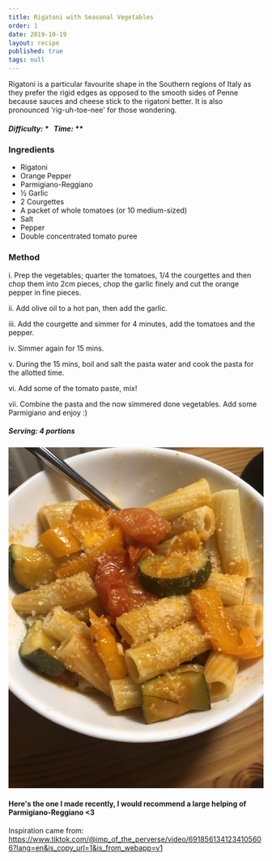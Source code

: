 ```yaml
---
title: Rigatoni with Seasonal Vegetables
order: 1
date: 2019-10-19
layout: recipe
published: true
tags: null
---
```

Rigatoni is a particular favourite shape in the Southern regions of Italy as they prefer the rigid edges as opposed to the smooth sides of Penne because sauces and cheese stick to the rigatoni better. It is also pronounced 'rig-uh-toe-nee' for those wondering.

##### Difficulty: \*   Time: \**

### Ingredients

* Rigatoni
* Orange Pepper
* Parmigiano-Reggiano
* ½ Garlic
* 2 Courgettes
* A packet of whole tomatoes (or 10 medium-sized)
* Salt
* Pepper
* Double concentrated tomato puree

### Method

i. Prep the vegetables; quarter the tomatoes, 1/4 the courgettes and then chop them into 2cm pieces, chop the garlic finely and cut the orange pepper in fine pieces.

ii. Add olive oil to a hot pan, then add the garlic.

iii. Add the courgette and simmer for 4 minutes, add the tomatoes and the pepper. 

iv. Simmer again for 15 mins.

v. During the 15 mins, boil and salt the pasta water and cook the pasta for the allotted time.

vi. Add some of the tomato paste, mix!

vii. Combine the pasta and the now simmered done vegetables. Add some Parmigiano and enjoy :)

##### Serving: 4 portions



![Bowl of rigatoni with a sprinkling of Parmigiano-Reggiano](../uploads/rigatoni.jpg "Vegetable Rigatoni")

#### Here's the one I made recently, I would recommend a large helping of Parmigiano-Reggiano <3

Inspiration came from: <https://www.tiktok.com/@imp_of_the_perverse/video/6918561341234105606?lang=en&is_copy_url=1&is_from_webapp=v1>
